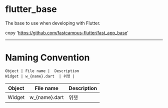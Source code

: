 # flutter_base
The base to use when developing with Flutter.

copy 'https://github.com/fastcampus-flutter/fast_app_base'

---

# Naming Convention


    Object | File name |  Description 
    Widget | w_{name}.dart  | 위젯 | 

Object | File name | Description 
--|---|---
Widget | w_{name}.dart  | 위젯 |
